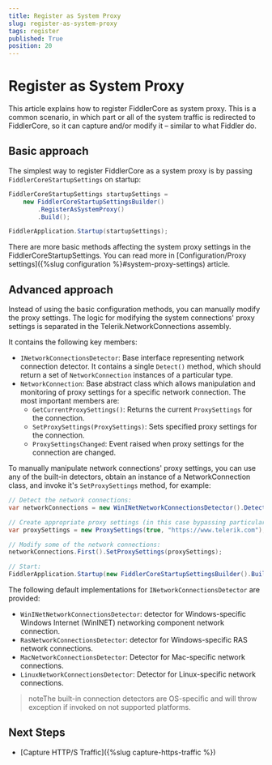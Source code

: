 ```yaml
---
title: Register as System Proxy
slug: register-as-system-proxy
tags: register
published: True
position: 20
---
```


# Register as System Proxy

This article explains how to register FiddlerCore as system proxy. This is a common scenario, in which part or all of the system traffic is redirected to FiddlerCore, so it can capture and/or modify it &ndash; similar to what Fiddler do.

## Basic approach

The simplest way to register FiddlerCore as a system proxy is by passing `FiddlerCoreStartupSettings` on startup:
```c#
FiddlerCoreStartupSettings startupSettings =
    new FiddlerCoreStartupSettingsBuilder()
        .RegisterAsSystemProxy()
        .Build();

FiddlerApplication.Startup(startupSettings);
``` 

There are more basic methods affecting the system proxy settings in the FiddlerCoreStartupSettings. You can read more in [Configuration/Proxy settings]({%slug configuration %}#system-proxy-settings) article.

## Advanced approach
Instead of using the basic configuration methods, you can manually modify the proxy settings. The logic for modifying the system connections' proxy settings is separated in the Telerik.NetworkConnections assembly. 

It contains the following key members:

- `INetworkConnectionsDetector`: Base interface representing network connection detector. It contains a single `Detect()` method, which should return a set of `NetworkConnection` instances of a particular type.
- `NetworkConnection`: Base abstract class which allows manipulation and monitoring of proxy settings for a specific network connection. The most important members are:
    - `GetCurrentProxySettings()`: Returns the current `ProxySettings` for the connection.
    - `SetProxySettings(ProxySettings)`: Sets specified proxy settings for the connection.
    - `ProxySettingsChanged`: Event raised when proxy settings for the connection are changed.

To manually manipulate network connections' proxy settings, you can use any of the built-in detectors, obtain an instance of a NetworkConnection class, and invoke it's `SetProxySettings` method, for example:
```c#
// Detect the network connections:
var networkConnections = new WinINetNetworkConnectionsDetector().Detect();

// Create appropriate proxy settings (in this case bypassing particular hosts):
var proxySettings = new ProxySettings(true, "https://www.telerik.com");

// Modify some of the network connections:
networkConnections.First().SetProxySettings(proxySettings);

// Start:
FiddlerApplication.Startup(new FiddlerCoreStartupSettingsBuilder().Build());
```

The following default implementations for `INetworkConnectionsDetector` are provided:
- `WinINetNetworkConnectionsDetector`: detector for Windows-specific Windows Internet (WinINET) networking component network connection.
- `RasNetworkConnectionsDetector`: detector for Windows-specific RAS network connections.
- `MacNetworkConnectionsDetector`: Detector for Mac-specific network connections.
- `LinuxNetworkConnectionsDetector`: Detector for Linux-specific network connections.

>noteThe built-in connection detectors are OS-specific and will throw exception if invoked on not supported platforms.

## Next Steps

- [Capture HTTP/S Traffic]({%slug capture-https-traffic %})

